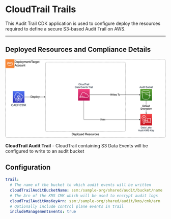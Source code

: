 # CloudTrail Trails

This Audit Trail CDK application is used to configure deploy the resources required to define a secure S3-based Audit Trail on AWS.

***

## Deployed Resources and Compliance Details

![AuditTrail](../../../constructs/L3/governance/audit-trail-l3-construct/docs/AuditTrail.png)

**CloudTrail Audit Trail** - CloudTrail containing S3 Data Events will be configured to write to an audit bucket

## Configuration

```yaml
trail:
  # The name of the bucket to which audit events will be written
  cloudTrailAuditBucketName: ssm:/sample-org/shared/audit/bucket/name
  # The Arn of the KMS CMK which will be used to encrypt audit logs
  cloudTrailAuditKmsKeyArn: ssm:/sample-org/shared/audit/kms/cmk/arn
  # Optionally include control plane events in trail
  includeManagementEvents: true
```
